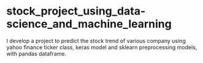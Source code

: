 # stock_project_using_data-science_and_machine_learning
I develop a project to predict the stock trend of various company using yahoo finance ticker class, keras model and sklearn preprocessing models, with pandas dataframe. 
